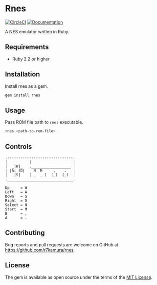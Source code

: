 # Rnes

[![CircleCI](https://circleci.com/gh/r7kamura/rnes.svg?style=svg)](https://circleci.com/gh/r7kamura/workflows/rnes)
[![Documentation](http://img.shields.io/badge/docs-rdoc.info-blue.svg)](http://www.rubydoc.info/github/r7kamura/rnes)

A NES emulator written in Ruby.

## Requirements

- Ruby 2.2 or higher

## Installation

Install rnes as a gem.

```sh
gem install rnes
```

## Usage

Pass ROM file path to `rnes` executable.

```sh
rnes <path-to-rom-file>
```

## Controls

```
.------------------------------.
|          |                   |
|  _|W|_   .__________________ |
| |A( )D|    N  M     ,    .   |
|   |S|    ( _  _ )  (_)  (_)  |
.______________________________.

Up     = W
Left   = A
Down   = S
Right  = D
Select = N
Start  = M
B      = ,
A      = .
```

## Contributing

Bug reports and pull requests are welcome on GitHub at https://github.com/r7kamura/rnes.

## License

The gem is available as open source under the terms of the [MIT License](https://opensource.org/licenses/MIT).
